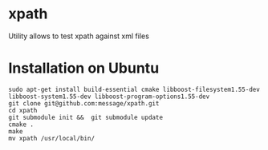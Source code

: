 xpath
=====

Utility allows to test xpath against xml files

# Installation on Ubuntu
```
sudo apt-get install build-essential cmake libboost-filesystem1.55-dev libboost-system1.55-dev libboost-program-options1.55-dev
git clone git@github.com:message/xpath.git
cd xpath
git submodule init &&  git submodule update
cmake .
make
mv xpath /usr/local/bin/
```
